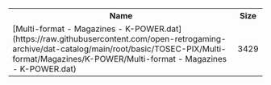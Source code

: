 <table>
<tr><th>Name</th><th>Size</th></tr>
<tr><td>[Multi-format - Magazines - K-POWER.dat](https://raw.githubusercontent.com/open-retrogaming-archive/dat-catalog/main/root/basic/TOSEC-PIX/Multi-format/Magazines/K-POWER/Multi-format - Magazines - K-POWER.dat)</td><td>3429</td></tr>
</table>
